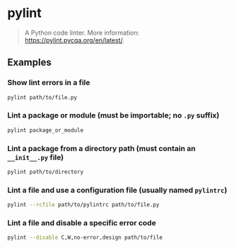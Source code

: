# pylint

> A Python code linter. More information: <https://pylint.pycqa.org/en/latest/>.

## Examples

### Show lint errors in a file

```bash
pylint path/to/file.py
```

### Lint a package or module (must be importable; no `.py` suffix)

```bash
pylint package_or_module
```

### Lint a package from a directory path (must contain an `__init__.py` file)

```bash
pylint path/to/directory
```

### Lint a file and use a configuration file (usually named `pylintrc`)

```bash
pylint --rcfile path/to/pylintrc path/to/file.py
```

### Lint a file and disable a specific error code

```bash
pylint --disable C,W,no-error,design path/to/file
```
